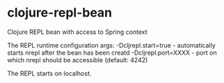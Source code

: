 clojure-repl-bean
=================

Clojure REPL bean with access to Spring context

The REPL runtime configuration args:
 -Dcljrepl.start=true - automatically starts nrepl after the bean has been creatd
 -Dcljrepl.port=XXXX - port on which nrepl should be accessible (default: 4242)
 
The REPL starts on localhost.
